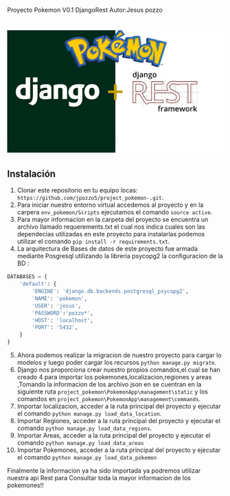 Proyecto Pokemon V0.1 DjangoRest
Autor:Jesus pozzo
# ![Django DRF Example App](django_pokemon.png)

## Instalación

1. Clonar este repositorio en tu equipo locas: `https://github.com/jpozzo5/project_pokemon-.git`.
2. Para iniciar nuestro entorno virtual accedemos al proyecto y en la carpera `env_pokemon/Scripts` ejecutamos el comando `source active`.
3. Para mayor informacion en la carpeta del proyecto se encuentra un archivo llamado requerements.txt el cual nos indica cuales son las dependecias utilizadas en este proyecto para instalarlas podemos utilizar el comando
`pip install -r requirements.txt`.
4. La arquitectura de Bases de datos de este proyecto fue armada mediante Posgresql utilizando la libreria psycopg2 la configuracion de la BD : 
```python
DATABASES = {
    'default': {
        'ENGINE': 'django.db.backends.postgresql_psycopg2',
        'NAME': 'pokemon',
        'USER': 'jesus',
        'PASSWORD':'pozzo*',
        'HOST': 'localhost',
        'PORT': '5432',
    }
}
```


5. Ahora podemos realizar la migracion de nuestro proyecto para cargar lo modelos y luego poder cargar los recursos `python manage.py migrate`.
6. Django nos proporciona crear nuestro propios comandos,el cual se han creado 4 para importar los pokemones,localizacion,regiones y areas ,Tomando la informacion de los archivo json en se cuentran en la siguiente ruta `project_pokemon\PokemonApp\management\static` y los comandos en `project_pokemon\PokemonApp\management\commands`.
7. Importar localizacion, acceder a la ruta principal del proyecto  y ejecutar el comando `python manage.py load_data_location`.
8. Importar Regiones, acceder a la ruta principal del proyecto  y ejecutar el comando `python manage.py load_data_regions`.
9.  Importar Areas, acceder a la ruta principal del proyecto  y ejecutar el comando `python manage.py load_data_areas`
10. Importar Pokemones, acceder a la ruta principal del proyecto  y ejecutar el comando `python manage.py load_data_pokemon`


Finalmente la informacion ya ha sido importada ya podremos utilizar nuestra api Rest para Consultar toda la mayor informacion de los pokemones!!